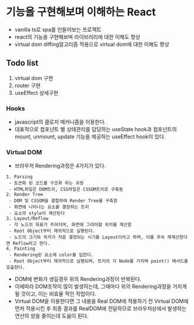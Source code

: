 # 기능을 구현해보며 이해하는 React

- vanilla ts로 spa를 만들어보는 프로젝트
- react의 기능을 구현해보며 라이브러리에 대한 이해도 향상
- virtual dom diffing알고리즘 적용으로 virtual dom에 대한 이해도 향상

## Todo list
1. virtual dom 구현
2. router 구현
3. useEffect 상세구현

### Hooks
- javascript의 클로저 메커니즘을 이용한다.
- 대표적으로 컴포넌트 별 상태관리를 담당하는 useState hook과 컴포넌트의 mount, unmount, update 기능을 제공하는 useEffect hook이 있다.

 ### Virtual DOM
- 브라우저 Rendering과정은 4가지가 있다.
```
1. Parsing
 - 토큰화 된 코드를 구조화 하는 과정
 - HTML파일은 DOM트리, CSS파일은 CSSOM트리로 구축됨
2. Render Tree
 - DOM 및 CSSOM을 결합하여 Render Tree를 구축함
 - 화면에 나타나는 요소를 결정하는 트리
 - 요소의 style이 계산된다
3. Layout/Reflow
 - 각 노드의 좌표가 주어지며, 화면에 그려야할 위치를 계산함
 - Root Object부터 재귀적으로 실행된다.
 - 노드의 크기와 위치가 처음 결정되는 시기를 Layout이라고 하며, 이를 후속 재계산한다면 Reflow라고 한다.
4. Painting
 - Rendering된 요소에 color를 입힌다.
 - Root Object부터 재귀적으로 실행되며, 트리의 각 Node를 거치며 paint() 메서드를 호출한다.
```
- DOM에 변화가 생길경우 위의 Rendering과정이 반복된다.
- 이에따라 DOM조작이 많이 발생하는데, 그때마다 위의 Rendering과정을 거치게 될 것이고, 이는 비효율 적인 작업이다.
- Virtual DOM을 이용한다면 그 내용을 Real DOM에 적용하기 전 Virtual DOM에 먼저 적용시킨 후 최종 결과를 RealDOM에 전달하므로 브라우저상에서 발생하는 연산의 양을 줄이는데 도움이 된다.

